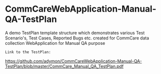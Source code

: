 # CommCareWebApplication-Manual-QA-TestPlan

A demo TestPlan template structure which demonstrates various Test Scenario's, Test Cases, Reported Bugs etc. created for CommCare data collection WebApplication for Manual QA purpose

`Link to the TestPlan:` 

https://github.com/adymon/CommCareWebApplication-Manual-QA-TestPlan/blob/master/CommCare_Manual_QA_TestPlan.pdf
